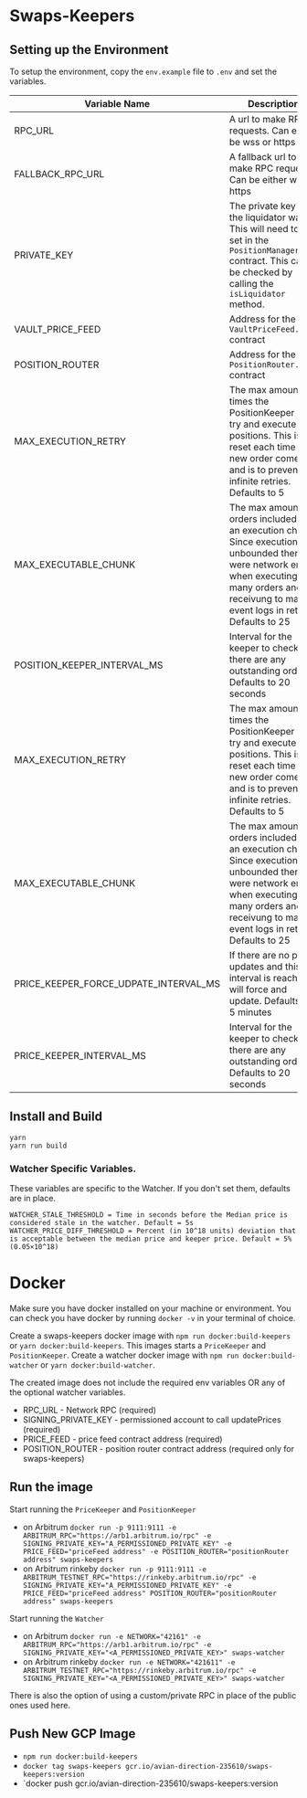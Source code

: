 # Swaps-Keepers

## Setting up the Environment

To setup the environment, copy the `env.example` file to `.env` and set the variables.

| Variable Name                         | Description                                                                                                                                                                                              |
| ------------------------------------- | -------------------------------------------------------------------------------------------------------------------------------------------------------------------------------------------------------- |
| RPC_URL                               | A url to make RPC requests. Can either be wss or https                                                                                                                                                   |
| FALLBACK_RPC_URL                      | A fallback url to make RPC requests. Can be either wss or https                                                                                                                                          |
| PRIVATE_KEY                           | The private key of the liquidator wallet. This will need to be set in the `PositionManager.sol` contract. This can be checked by calling the `isLiquidator` method.                                      |
| VAULT_PRICE_FEED                      | Address for the `VaultPriceFeed.sol` contract                                                                                                                                                            |
| POSITION_ROUTER                       | Address for the `PositionRouter.sol` contract                                                                                                                                                            |
| MAX_EXECUTION_RETRY                   | The max amount of times the PositionKeeper will try and execute positions. This is reset each time a new order comes in and is to prevent infinite retries. Defaults to 5                                |
| MAX_EXECUTABLE_CHUNK                  | The max amount of orders included in an execution chunk. Since execution is unbounded there were network errors when executing to many orders and receivung to many event logs in return. Defaults to 25 |
| POSITION_KEEPER_INTERVAL_MS           | Interval for the keeper to check if there are any outstanding orders. Defaults to 20 seconds                                                                                                             |
| MAX_EXECUTION_RETRY                   | The max amount of times the PositionKeeper will try and execute positions. This is reset each time a new order comes in and is to prevent infinite retries. Defaults to 5                                |
| MAX_EXECUTABLE_CHUNK                  | The max amount of orders included in an execution chunk. Since execution is unbounded there were network errors when executing to many orders and receivung to many event logs in return. Defaults to 25 |
| PRICE_KEEPER_FORCE_UDPATE_INTERVAL_MS | If there are no price updates and this interval is reached it will force and update. Defaults to 5 minutes                                                                                               |
| PRICE_KEEPER_INTERVAL_MS              | Interval for the keeper to check if there are any outstanding orders. Defaults to 20 seconds                                                                                                             |

## Install and Build

```
yarn
yarn run build
```

### Watcher Specific Variables.

These variables are specific to the Watcher. If you don't set them, defaults are in place.

```
WATCHER_STALE_THRESHOLD = Time in seconds before the Median price is considered stale in the watcher. Default = 5s
WATCHER_PRICE_DIFF_THRESHOLD = Percent (in 10^18 units) deviation that is acceptable between the median price and keeper price. Default = 5% (0.05×10^18)
```

# Docker

Make sure you have docker installed on your machine or environment.
You can check you have docker by running `docker -v` in your terminal of choice.

Create a swaps-keepers docker image with `npm run docker:build-keepers` or `yarn docker:build-keepers`. This images starts a `PriceKeeper` and `PositionKeeper`.
Create a watcher docker image with `npm run docker:build-watcher` or `yarn docker:build-watcher`.

The created image does not include the required env variables OR any of the optional watcher variables.

- RPC_URL - Network RPC (required)
- SIGNING_PRIVATE_KEY - permissioned account to call updatePrices (required)
- PRICE_FEED - price feed contract address (required)
- POSITION_ROUTER - position router contract address (required only for swaps-keepers)

## Run the image

Start running the `PriceKeeper` and `PositionKeeper`

- on Arbitrum `docker run -p 9111:9111 -e ARBITRUM_RPC="https://arb1.arbitrum.io/rpc" -e SIGNING_PRIVATE_KEY="A_PERMISSIONED_PRIVATE_KEY" -e PRICE_FEED="priceFeed address" -e POSITION_ROUTER="positionRouter address" swaps-keepers`
- on Arbitrum rinkeby `docker run -p 9111:9111 -e ARBITRUM_TESTNET_RPC="https://rinkeby.arbitrum.io/rpc" -e SIGNING_PRIVATE_KEY="A_PERMISSIONED_PRIVATE_KEY" -e PRICE_FEED="priceFeed address" POSITION_ROUTER="positionRouter address" swaps-keepers`

Start running the `Watcher`

- on Arbitrum `docker run -e NETWORK="42161" -e ARBITRUM_RPC="https://arb1.arbitrum.io/rpc" -e SIGNING_PRIVATE_KEY="<A_PERMISSIONED_PRIVATE_KEY>" swaps-watcher`
- on Arbitrum rinkeby `docker run -e NETWORK="421611" -e ARBITRUM_TESTNET_RPC="https://rinkeby.arbitrum.io/rpc" -e SIGNING_PRIVATE_KEY="<A_PERMISSIONED_PRIVATE_KEY>" swaps-watcher`

There is also the option of using a custom/private RPC in place of the public ones used here.

## Push New GCP Image

- `npm run docker:build-keepers`
- `docker tag swaps-keepers gcr.io/avian-direction-235610/swaps-keepers:version`
- `docker push gcr.io/avian-direction-235610/swaps-keepers:version
